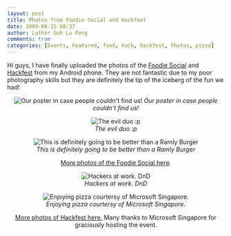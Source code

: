 ```yaml
---
layout: post
title: Photos from Foodie Social and Hackfest
date: 2009-08-15 00:37
author: Luther Goh Lu Feng
comments: true
categories: [Events, Featured, food, hack, hackfest, Photos, pizza]
---
```

Hi guys, I have finally uploaded the photos of the <a href="http://linuxnus.org/2009/07/23/the-linuxnus-foodie-social/">Foodie Social</a> and <a href="http://linuxnus.org/2009/08/06/linuxnus-hackfest-the-third-hack-reality/">Hackfest</a> from my Android phone. They are not fantastic due to my poor photography skills but they are definitely the tip of the iceberg of the fun we had!

<div align="center"><p>
<img style="text-align:center" src="http://inlinethumb08.webshots.com/44103/2084921250101890940S425x425Q85.jpg" alt="Our poster in case people couldn't find us!" />
<em>Our poster in case people couldn't find us!</em>

<img src="http://inlinethumb45.webshots.com/36652/2409785890101890940S425x425Q85.jpg" alt="The evil duo :p" /><br /><em>The evil duo :p</em>

<img src="http://inlinethumb11.webshots.com/11402/2757369740101890940S425x425Q85.jpg" alt="This is definitely going to be better than a Ramly Burger" /><br /><em>This is definitely going to be better than a Ramly Burger</em>

<a href="http://good-times.webshots.com/album/574039244mAxjJQ?vhost=good-times">More photos of the Foodie Social here</a>.

<img src="http://inlinethumb36.webshots.com/42275/2781504380101890940S425x425Q85.jpg" alt="Hackers at work. DnD" /><br /><em>Hackers at work. DnD</em>

<img src="http://inlinethumb59.webshots.com/10490/2938003200101890940S425x425Q85.jpg" alt="Enjoying pizza courtersy of Microsoft Singapore." /><br /><em>Enjoying pizza courtersy of Microsoft Singapore.</em>

<a href="http://good-times.webshots.com/album/574039641PnUdaU?vhost=good-times">
More photos of Hackfest here.</a> Many thanks to Microsoft Singapore for graciously hosting the event.
</div>
